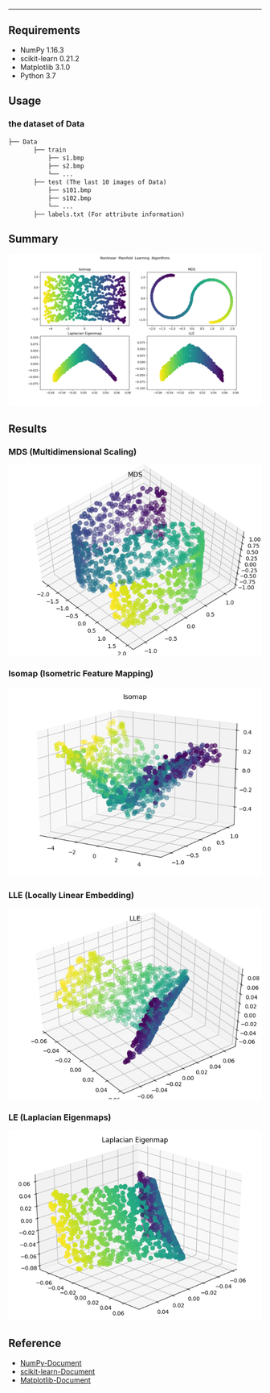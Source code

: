 
--------------------------------------------------------------------------------
## Requirements
* NumPy 1.16.3
* scikit-learn 0.21.2
* Matplotlib 3.1.0
* Python 3.7

## Usage
### the dataset of Data

```
├── Data
       ├── train
           ├── s1.bmp 
           ├── s2.bmp
           └── ...
       ├── test (The last 10 images of Data)
           ├── s101.bmp 
           ├── s102.bmp
           └── ...
       ├── labels.txt (For attribute information) 
```


## Summary
![overview](./assets/Manifold_2D_Updated2.png)

## Results 
### MDS (Multidimensional Scaling)
![mds](./assets/MDS_3D.png)

### Isomap (Isometric Feature Mapping)
![isomap](./assets/Isonmap_3D.png)

### LLE (Locally Linear Embedding)
![lle](./assets/LLE_3D.png)

### LE (Laplacian Eigenmaps)
![isomap](./assets/LE_3D.png)

## Reference
* [NumPy-Document](https://www.numpy.org/devdocs/reference/index.html)
* [scikit-learn-Document](https://scikit-learn.org/stable/_downloads/scikit-learn-docs.pdf)
* [Matplotlib-Document](https://matplotlib.org/3.1.0/users/index.html)



 

